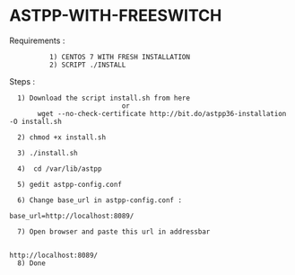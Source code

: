 # ASTPP-WITH-FREESWITCH
Requirements :

              1) CENTOS 7 WITH FRESH INSTALLATION
              2) SCRIPT ./INSTALL

Steps :

      1) Download the script install.sh from here 
                                or 
           wget --no-check-certificate http://bit.do/astpp36-installation -O install.sh
      
      2) chmod +x install.sh
      
      3) ./install.sh
      
      4)  cd /var/lib/astpp
      
      5) gedit astpp-config.conf
      
      6) Change base_url in astpp-config.conf :
                                                       base_url=http://localhost:8089/
      
      7) Open browser and paste this url in addressbar
      
                                                        http://localhost:8089/
      8) Done
